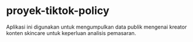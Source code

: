 # proyek-tiktok-policy
Aplikasi ini digunakan untuk mengumpulkan data publik mengenai kreator konten skincare untuk keperluan analisis pemasaran.
